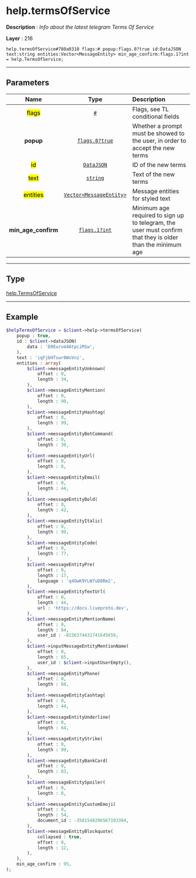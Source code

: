 # help.termsOfService

**Description** : *Info about the latest telegram Terms Of Service*

**Layer** : 216

```tl
help.termsOfService#780a0310 flags:# popup:flags.0?true id:DataJSON text:string entities:Vector<MessageEntity> min_age_confirm:flags.1?int = help.TermsOfService;
```

---

## Parameters

| Name | Type | Description |
| :---: | :---: | :--- |
| <mark>flags</mark> | [`#`](type/#) | Flags, see TL conditional fields |
| **popup** | [`flags.0?true`](type/true) | Whether a prompt must be showed to the user, in order to accept the new terms |
| <mark>id</mark> | [`DataJSON`](type/DataJSON) | ID of the new terms |
| <mark>text</mark> | [`string`](type/string) | Text of the new terms |
| <mark>entities</mark> | [`Vector<MessageEntity>`](type/MessageEntity) | Message entities for styled text |
| **min_age_confirm** | [`flags.1?int`](type/int) | Minimum age required to sign up to telegram, the user must confirm that they is older than the minimum age |

---

## Type

[help.TermsOfService](type/help.TermsOfService)

---

## Example

```php
$helpTermsOfService = $client->help->termsOfService(
	popup : true,
	id : $client->dataJSON(
		data : 'D9Eurvm4AtpciM1w',
	),
	text : 'iqFjbHTswr8WvVnz',
	entities : array(
		$client->messageEntityUnknown(
			offset : 0,
			length : 34,
		),
		$client->messageEntityMention(
			offset : 0,
			length : 90,
		),
		$client->messageEntityHashtag(
			offset : 0,
			length : 99,
		),
		$client->messageEntityBotCommand(
			offset : 0,
			length : 30,
		),
		$client->messageEntityUrl(
			offset : 0,
			length : 8,
		),
		$client->messageEntityEmail(
			offset : 0,
			length : 44,
		),
		$client->messageEntityBold(
			offset : 0,
			length : 42,
		),
		$client->messageEntityItalic(
			offset : 0,
			length : 99,
		),
		$client->messageEntityCode(
			offset : 0,
			length : 77,
		),
		$client->messageEntityPre(
			offset : 0,
			length : 17,
			language : 'q4OwK9YLW7uD8Rm2',
		),
		$client->messageEntityTextUrl(
			offset : 0,
			length : 44,
			url : 'https://docs.liveproto.dev',
		),
		$client->messageEntityMentionName(
			offset : 0,
			length : 84,
			user_id : -8236374431741645659,
		),
		$client->inputMessageEntityMentionName(
			offset : 0,
			length : 65,
			user_id : $client->inputUserEmpty(),
		),
		$client->messageEntityPhone(
			offset : 0,
			length : 60,
		),
		$client->messageEntityCashtag(
			offset : 0,
			length : 44,
		),
		$client->messageEntityUnderline(
			offset : 0,
			length : 64,
		),
		$client->messageEntityStrike(
			offset : 0,
			length : 99,
		),
		$client->messageEntityBankCard(
			offset : 0,
			length : 83,
		),
		$client->messageEntitySpoiler(
			offset : 0,
			length : 8,
		),
		$client->messageEntityCustomEmoji(
			offset : 0,
			length : 54,
			document_id : -3581548296567193384,
		),
		$client->messageEntityBlockquote(
			collapsed : true,
			offset : 0,
			length : 12,
		),
	),
	min_age_confirm : 95,
);
```